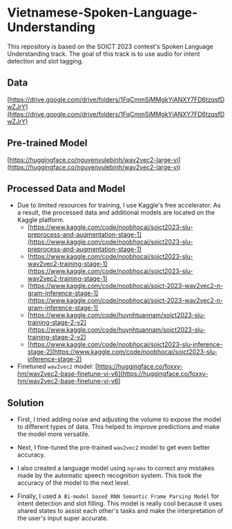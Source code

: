 # Vietnamese-Spoken-Language-Understanding
This repository is based on the SOICT 2023 contest's Spoken Language Understanding track. The goal of this track is to use audio for intent detection and slot tagging.

## Data
[https://drive.google.com/drive/folders/1FqCmmSjMMgkYjANXY7FD6tzqsfDwZJrY](https://drive.google.com/drive/folders/1FqCmmSjMMgkYjANXY7FD6tzqsfDwZJrY)

## Pre-trained Model
[https://huggingface.co/nguyenvulebinh/wav2vec2-large-vi](https://huggingface.co/nguyenvulebinh/wav2vec2-large-vi)

## Processed Data and Model
- Due to limited resources for training, I use Kaggle's free accelerator. As a result, the processed data and additional models are located on the Kaggle platform.
  - [https://www.kaggle.com/code/noobhocai/soict2023-slu-preprocess-and-augmentation-stage-1](https://www.kaggle.com/code/noobhocai/soict2023-slu-preprocess-and-augmentation-stage-1)
  - [https://www.kaggle.com/code/noobhocai/soict2023-slu-wav2vec2-training-stage-1](https://www.kaggle.com/code/noobhocai/soict2023-slu-wav2vec2-training-stage-1)
  - [https://www.kaggle.com/code/noobhocai/soict-2023-wav2vec2-n-gram-inference-stage-1](https://www.kaggle.com/code/noobhocai/soict-2023-wav2vec2-n-gram-inference-stage-1)
  - [https://www.kaggle.com/code/huynhtuannam/soict2023-slu-training-stage-2-v2](https://www.kaggle.com/code/huynhtuannam/soict2023-slu-training-stage-2-v2)
  - [https://www.kaggle.com/code/noobhocai/soict2023-slu-inference-stage-2](https://www.kaggle.com/code/noobhocai/soict2023-slu-inference-stage-2)
- Finetuned `wav2vec2` model: [https://huggingface.co/foxxy-hm/wav2vec2-base-finetune-vi-v6](https://huggingface.co/foxxy-hm/wav2vec2-base-finetune-vi-v6)

## Solution
- First, I tried adding noise and adjusting the volume to expose the model to different types of data. This helped to improve predictions and make the model more versatile.

- Next, I fine-tuned the pre-trained `wav2vec2` model to get even better accuracy.

- I also created a language model using `ngrams` to correct any mistakes made by the automatic speech recognition system. This took the accuracy of the model to the next level.

- Finally, I used `A Bi-model based RNN Semantic Frame Parsing Model` for intent detection and slot filling. This model is really cool because it uses shared states to assist each other's tasks and make the interpretation of the user's input super accurate.



  

